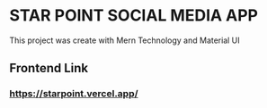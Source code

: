 # STAR POINT SOCIAL MEDIA APP

This project was create with Mern Technology and Material UI

## Frontend Link 

### https://starpoint.vercel.app/
